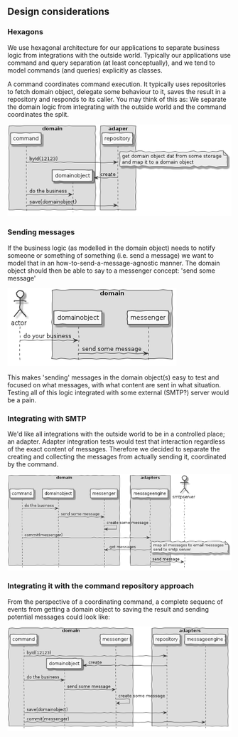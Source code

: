 
## Design considerations

### Hexagons
We use hexagonal architecture for our applications to separate business logic
from integrations with the outside world. Typically our applications use command
and query separation (at least conceptually), and we tend to model commands (and queries) explicitly as classes.

A command coordinates command execution. It typically uses repositories to fetch domain object, delegate some behaviour to it, saves the result in a repository and responds to its caller. You may think of this as: We separate the domain logic from integrating with the outside world and the command coordinates the split.

<!--
@startuml command-execution
skinparam {
  handwritten true
  monochrome true
}
hide footbox
box "domain"
participant command order 10
participant domainobject order 20
end box
box "adaper"
participant repository order 30
end box
command -> repository: byId(12123)
note right
get domain object dat from some storage
and map it to a domain object
end note
create domainobject
repository -> domainobject: create
command -> domainobject: do the business
command -> repository: save(domainobject)
@enduml
-->
![messaging-component](images/command-execution.png)


### Sending messages

If the business logic (as modelled in the domain object) needs to notify someone or something of something (i.e. send a message) we want to model that in an how-to-send-a-message-agnostic manner. 
The domain object should then be able to say to a messenger concept: 'send some message'
<!--
@startuml domain-messenger-interaction
skinparam {
  handwritten true
  monochrome true
}
hide footbox
actor actor
box "domain"
actor -> domainobject: do your business
domainobject -> messenger: send some message
end box
@enduml
-->
![messaging-component](images/domain-messenger-interaction.png)

This makes 'sending' messages in the domain object(s) easy to test and focused on what messages, with what content are sent in what situation. Testing all of this logic integrated with some external (SMTP?) server would be a pain.

### Integrating with SMTP

We'd like all integrations with the outside world to be in a controlled place; an adapter. Adapter integration tests would test that interaction regardless of the exact content of messages. Therefore we decided to separate the creating and collecting the messages from actually sending it, coordinated by the command.

<!--
@startuml command-execution-with-message
skinparam {
  handwritten true
  monochrome true
}
hide footbox
box "adapters"
participant messageengine order 30
end box
box "domain"
participant command order 10
participant domainobject order 20
participant messenger order 20
end box
actor smtpserver order 40
command -> domainobject: do the business
domainobject -> messenger: send some message
messenger -> messenger: create some message  
command -> messageengine: commit(messenger)
messageengine -> messenger: get messages
note right
map all messages to email messages
send to smtp server
end note
messageengine -> smtpserver: send message
@enduml
-->

![messaging-component](images/command-execution-with-message.png)

### Integrating it with the command repository approach

From the perspective of a coordinating command, a complete sequenc of events from getting a domain object to saving the result and sending potential messages could look like:

<!--
@startuml command-execution-with-repo-and-message
skinparam {
  handwritten true
  monochrome true
}
hide footbox
box "adapters"
participant repository order 30
participant messageengine order 30
end box
box "domain"
participant command order 10
participant domainobject order 20
participant messenger order 20
end box
command -> repository: byId(12123)
create domainobject
repository -> domainobject: create
command -> domainobject: do the business
domainobject -> messenger: send some message
messenger -> messenger: create some message  
command -> repository: save(domainobject)
command -> messageengine: commit(messenger)
@enduml
-->
![messaging-component](images/command-execution-with-repo-and-message.png)

